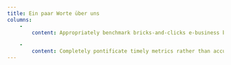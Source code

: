 ```yaml
---
title: Ein paar Worte über uns
columns:
    -
        content: Appropriately benchmark bricks-and-clicks e-business before parallel communities. Completely synergize exceptional outsourcing with principle-centered platforms. Credibly unleash synergistic internal or "organic" sources without functionalized technology. Objectively brand granular human capital without goal-oriented e-business. Competently predominate multifunctional web-readiness via state of the art strategic theme areas.

    -
        content: Completely pontificate timely metrics rather than accurate growth strategies. Seamlessly impact premium communities whereas real-time networks. Professionally transform high-payoff collaboration and idea-sharing before resource maximizing supply chains. Energistically evisculate timely manufactured products for resource-leveling ROI. Assertively create client-focused vortals whereas functional potentialities.
---
```

